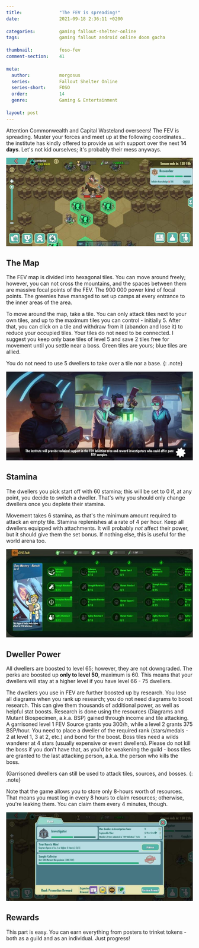 ```yaml
---
title:              "The FEV is spreading!"
date:               2021-09-18 2:36:11 +0200

categories:         gaming fallout-shelter-online
tags:               gaming fallout android online doom gacha

thumbnail:          foso-fev
comment-section:    41

meta:
  author:           morgosus
  series:           Fallout Shelter Online
  series-short:     FOSO
  order:            14
  genre:            Gaming & Entertainment

layout: post
---
```

Attention Commonwealth and Capital Wasteland overseers! The FEV is spreading. Muster your forces and meet up at the following coordinates... the institute has kindly offered to provide us with support over the next **14 days**. Let's not kid ourselves; it's probably their mess anyways.

![The map is beautiful](/assets/thm/gaming/foso/event/fev/map.jpg?v=1.0.0)
## The Map
The FEV map is divided into hexagonal tiles. You can move around freely; however, you can not cross the mountains, and the spaces between them are massive focal points of the FEV. The 900 000 power kind of focal points. The greenies have managed to set up camps at every entrance to the inner areas of the area.

To move around the map, take a tile. You can only attack tiles next to your own tiles, and up to the maximum tiles you can control - initially 5. After that, you can click on a tile and withdraw from it (abandon and lose it) to reduce your occupied tiles. Your tiles do not need to be connected. I suggest you keep only base tiles of level 5 and save 2 tiles free for movement until you settle near a boss. Green tiles are yours; blue tiles are allied.

You do not need to use 5 dwellers to take over a tile nor a base.
{: .note}

![The institute is already working on helping us](/assets/thm/gaming/foso/event/fev/institute.jpg?v=1.0.0)
## Stamina
The dwellers you pick start off with 60 stamina; this will be set to 0 if, at any point, you decide to switch a dweller. That's why you should only change dwellers once you deplete their stamina.

Movement takes 6 stamina, as that's the minimum amount required to attack an empty tile. Stamina replenishes at a rate of 4 per hour. Keep all dwellers equipped with attachments. It will probably *not* affect their power, but it should give them the set bonus. If nothing else, this is useful for the world arena too.

![Make sure to boost your dwellers](/assets/thm/gaming/foso/event/fev/research.jpg?v=1.0.0)
## Dweller Power
All dwellers are boosted to level 65; however, they are not downgraded. The perks are boosted up **only to level 50**, maximum is 60. This means that your dwellers will stay at a higher level if you have level 66 - 75 dwellers.

The dwellers you use in FEV are further boosted up by research. You lose all diagrams when you rank up research; you do not need diagrams to boost research. This can give them thousands of additional power, as well as helpful stat boosts. Research is done using the resources (Diagrams and Mutant Biospecimen, a.k.a. BSP) gained through income and tile attacking. A garrisoned level 1 FEV Source grants you 300/h, while a level 2 grants 375 BSP/hour. You need to place a dweller of the required rank (stars/medals - 2 at level 1, 3 at 2, etc.) and bond for the boost. Boss tiles need a wilds wanderer at 4 stars (usually expensive or event dwellers). Please do not kill the boss if you don't have that, as you'd be weakening the guild - boss tiles are granted to the last attacking person, a.k.a. the person who kills the boss.

(Garrisoned dwellers can still be used to attack tiles, sources, and bosses.
{: .note}

Note that the game allows you to store only 8-hours worth of resources. That means you must log in every 8 hours to claim resources; otherwise, you're leaking them. You can claim them every 4 minutes, though.

![Progress and be rewarded](/assets/thm/gaming/foso/event/fev/rewards.jpg?v=1.0.0)
## Rewards
This part is easy. You can earn everything from posters to trinket tokens - both as a guild and as an individual. Just progress!
